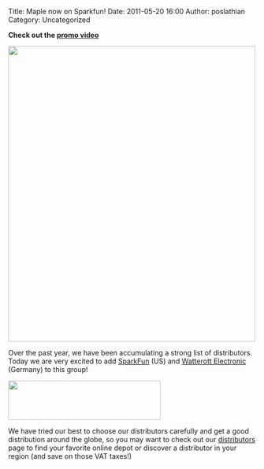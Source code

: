 Title: Maple now on Sparkfun! 
Date: 2011-05-20 16:00
Author: poslathian
Category: Uncategorized

<strong>Check out the <a href="http://www.sparkfun.com/news/616">promo video</a></strong>

<a href="http://leaflabs.com/2011/05/maple-now-on-sparkfun/sparkfun-launch/" rel="attachment wp-att-2059"><img src="/static/images/old/2011/05/sparkfun-launch-501x600.png" alt="" title="sparkfun-launch" width="501" height="600" class="aligncenter size-large wp-image-2059" /></a>

Over the past year, we have been accumulating a strong list of distributors.
Today we are very excited to add <a href="http://sparkfun.com">SparkFun</a>
(US) and <a href="http://www.watterott.com">Watterott Electronic</a> (Germany)
to this group!

<a href="http://www.watterott.com"><img src="/static/images/old/2011/05/logo-e1305819359235.jpg" alt="" title="watterott-logo" width="309" height="80" class="aligncenter size-full wp-image-2056" /></a>

We have tried our best to choose our distributors carefully and get a good
distribution around the globe, so you may want to check out our <a
href="http://leaflabs.com/distributors/">distributors</a> page to find your
favorite online depot or discover a distributor in your region (and save on
those VAT taxes!)

